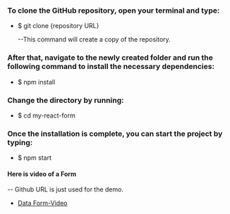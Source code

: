 ### To clone the GitHub repository, open your terminal and type:

   - $ git clone {repository URL}

     --This command will create a copy of the repository.

### After that, navigate to the newly created folder and run the following command to install the necessary dependencies:

   - $ npm install
   
   
### Change the directory by running:
  
  - $ cd my-react-form

### Once the installation is complete, you can start the project by typing:

   - $ npm start

#### Here is video of a Form
  -- Github URL is just used for the demo.
  - [Data Form-Video](https://user-images.githubusercontent.com/100354001/226476433-eb4c317a-f3b2-4bbe-ad47-80307efb1b01.mp4)


